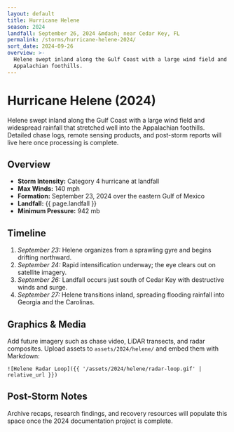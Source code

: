 ```yaml
---
layout: default
title: Hurricane Helene
season: 2024
landfall: September 26, 2024 &mdash; near Cedar Key, FL
permalink: /storms/hurricane-helene-2024/
sort_date: 2024-09-26
overview: >-
  Helene swept inland along the Gulf Coast with a large wind field and widespread rainfall that stretched well into the
  Appalachian foothills.
---
```


# Hurricane Helene (2024)

Helene swept inland along the Gulf Coast with a large wind field and widespread rainfall that stretched well into the Appalachian foothills. Detailed chase logs, remote sensing products, and post-storm reports will live here once processing is complete.

## Overview

- **Storm Intensity:** Category 4 hurricane at landfall
- **Max Winds:** 140 mph
- **Formation:** September 23, 2024 over the eastern Gulf of Mexico
- **Landfall:** {{ page.landfall }}
- **Minimum Pressure:** 942 mb

## Timeline

1. *September 23:* Helene organizes from a sprawling gyre and begins drifting northward.
2. *September 24:* Rapid intensification underway; the eye clears out on satellite imagery.
3. *September 26:* Landfall occurs just south of Cedar Key with destructive winds and surge.
4. *September 27:* Helene transitions inland, spreading flooding rainfall into Georgia and the Carolinas.

## Graphics & Media

Add future imagery such as chase video, LiDAR transects, and radar composites. Upload assets to `assets/2024/helene/` and embed them with Markdown:

```
![Helene Radar Loop]({{ '/assets/2024/helene/radar-loop.gif' | relative_url }})
```

## Post-Storm Notes

Archive recaps, research findings, and recovery resources will populate this space once the 2024 documentation project is complete.
